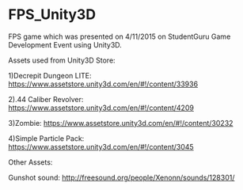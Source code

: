 # FPS_Unity3D
FPS game which was presented on 4/11/2015 on StudentGuru Game Development Event using Unity3D.

Assets used from Unity3D Store:

1)Decrepit Dungeon LITE: https://www.assetstore.unity3d.com/en/#!/content/33936

2).44 Caliber Revolver: https://www.assetstore.unity3d.com/en/#!/content/4209

3)Zombie: https://www.assetstore.unity3d.com/en/#!/content/30232

4)Simple Particle Pack: https://www.assetstore.unity3d.com/en/#!/content/3045

Other Assets:

Gunshot sound: http://freesound.org/people/Xenonn/sounds/128301/